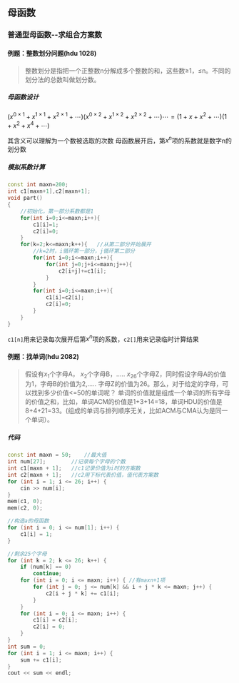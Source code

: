 ## 母函数

### 普通型母函数--求组合方案数

#### 例题：整数划分问题(hdu 1028)

> 整数划分是指把一个正整数n分解成多个整数的和，这些数≥1，≤n。不同的划分法的总数叫做划分数。

##### 母函数设计

$(x^{0\times 1}+x^{1\times 1}+x^{2\times 1}+\cdots )(x^{0\times 2}+x^{1\times 2}+x^{2\times 2}+\cdots)\cdots$$=(1+x+x^2+\cdots)(1+x^2+x^4+\cdots)$

其含义可以理解为一个数被选取的次数
母函数展开后，第$x^n$项的系数就是数字n的划分数

##### 模拟系数计算

```c++
const int maxn=200;
int c1[maxn+1],c2[maxn+1];
void part()
{
    //初始化，第一部分系数都是1
	for(int i=0;i<=maxn;i++){
		c1[i]=1;
		c2[i]=0;
	}
	for(k=2;k<=maxn;k++){	//从第二部分开始展开
        //k=2时，i循环第一部分，j循环第二部分
		for(int i=0;i<=maxn;i++){
			for(int j=0;j+i<=maxn;j++){
				c2[i+j]+=c1[i];
			}
		}
		for(int i=0;i<=maxn;i++){
			c1[i]=c2[i];
			c2[i]=0;
		}
	}
}
```

`c1[n]`用来记录每次展开后第$x^n$项的系数，`c2[]`用来记录临时计算结果

#### 例题：找单词(hdu 2082)

> 假设有$x_1$个字母A， $x_2$个字母B，..... $x_{26}$个字母Z，同时假设字母A的价值为1，字母B的价值为2,..... 字母Z的价值为26。那么，对于给定的字母，可以找到多少价值<=50的单词呢？
> 单词的价值就是组成一个单词的所有字母的价值之和，比如，单词ACM的价值是1+3+14=18，单词HDU的价值是8+4+21=33。(组成的单词与排列顺序无关，比如ACM与CMA认为是同一个单词）。

##### 代码

```c++
const int maxn = 50;	//最大值
int num[27];		//记录每个字母的个数
int c1[maxn + 1];	//c1记录价值为i时的方案数
int c2[maxn + 1];	//c2用下标代表价值，值代表方案数
for (int i = 1; i <= 26; i++) {
    cin >> num[i];
}
mem(c1, 0);
mem(c2, 0);

//构造a的母函数
for (int i = 0; i <= num[1]; i++) {
    c1[i] = 1;
}

//剩余25个字母
for (int k = 2; k <= 26; k++) {
    if (num[k] == 0)
        continue;
    for (int i = 0; i <= maxn; i++) { //有maxn+1项
        for (int j = 0; j <= num[k] && i + j * k <= maxn; j++) { 
            c2[i + j * k] += c1[i]; 
        }
    }
    for (int i = 0; i <= maxn; i++) {
        c1[i] = c2[i];
        c2[i] = 0;
    }
}
int sum = 0;
for (int i = 1; i <= maxn; i++) {
    sum += c1[i];
}
cout << sum << endl;
```

